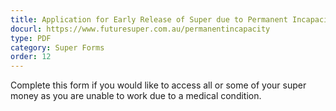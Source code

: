 ```yaml
---
title: Application for Early Release of Super due to Permanent Incapacity Form
docurl: https://www.futuresuper.com.au/permanentincapacity
type: PDF
category: Super Forms
order: 12
---
```


Complete this form if you would like to access all or some of your super money as you are unable to work due to a medical condition.
